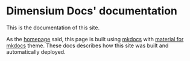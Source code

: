 # Dimensium Docs' documentation

This is the documentation of this site. 

As the [homepage] said, this page is built using [mkdocs] with [material for mkdocs] theme. These docs describes how this site was built and automatically deployed.


[homepage]: ../index.md
[mkdocs]: https://github.com/mkdocs/mkdocs
[material for mkdocs]: https://github.com/squidfunk/mkdocs-material

